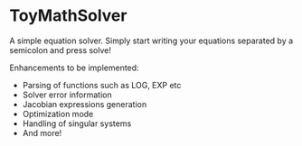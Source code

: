 # ToyMathSolver
A simple equation solver. Simply start writing your equations separated by a semicolon and press solve!

Enhancements to be implemented:
  - Parsing of functions such as LOG, EXP etc
  - Solver error information
  - Jacobian expressions generation
  - Optimization mode
  - Handling of singular systems
  - And more!
